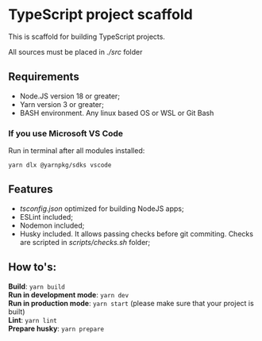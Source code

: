 # TypeScript project scaffold

This is scaffold for building TypeScript projects.

All sources must be placed in _./src_ folder

## Requirements

* Node.JS version 18 or greater;
* Yarn version 3 or greater;
* BASH environment. Any linux based OS or WSL or Git Bash

### If you use Microsoft VS Code

Run in terminal after all modules installed:

```shell
yarn dlx @yarnpkg/sdks vscode
```

## Features

* _tsconfig.json_ optimized for building NodeJS apps;
* ESLint included;
* Nodemon included;
* Husky included. It allows passing checks before git commiting. Checks are scripted in _scripts/checks.sh_ folder;

## How to's:

__Build__: `yarn build`\
__Run in development mode__: `yarn dev`\
__Run in production mode__: `yarn start` (please make sure that your project is built)\
__Lint__: `yarn lint`\
__Prepare husky__: `yarn prepare`

